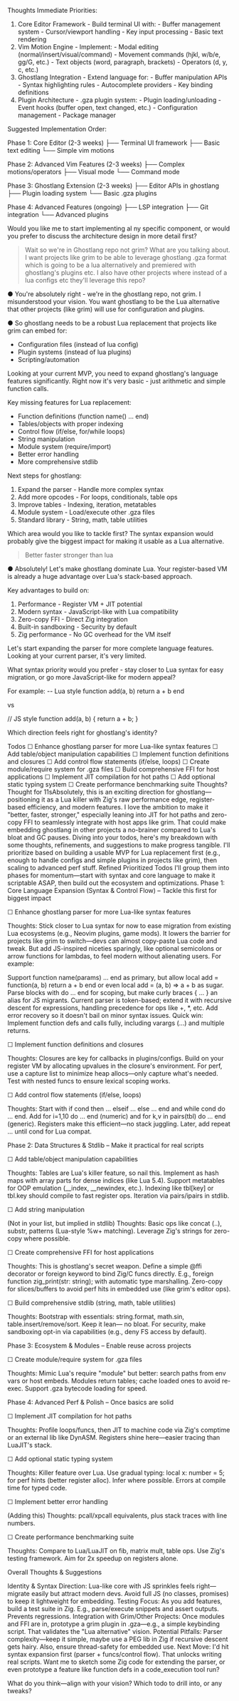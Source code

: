 Thoughts 
  Immediate Priorities:

  1. Core Editor Framework - Build terminal UI with:
    - Buffer management system
    - Cursor/viewport handling
    - Key input processing
    - Basic text rendering
  2. Vim Motion Engine - Implement:
    - Modal editing (normal/insert/visual/command)
    - Movement commands (hjkl, w/b/e, gg/G, etc.)
    - Text objects (word, paragraph, brackets)
    - Operators (d, y, c, etc.)
  3. Ghostlang Integration - Extend language for:
    - Buffer manipulation APIs
    - Syntax highlighting rules
    - Autocomplete providers
    - Key binding definitions
  4. Plugin Architecture - .gza plugin system:
    - Plugin loading/unloading
    - Event hooks (buffer open, text changed, etc.)
    - Configuration management
    - Package manager

  Suggested Implementation Order:

  Phase 1: Core Editor (2-3 weeks)
  ├── Terminal UI framework
  ├── Basic text editing
  └── Simple vim motions

  Phase 2: Advanced Vim Features (2-3 weeks)
  ├── Complex motions/operators
  ├── Visual mode
  └── Command mode

  Phase 3: Ghostlang Extension (2-3 weeks)
  ├── Editor APIs in ghostlang
  ├── Plugin loading system
  └── Basic .gza plugins

  Phase 4: Advanced Features (ongoing)
  ├── LSP integration
  ├── Git integration
  └── Advanced plugins

  Would you like me to start implementing aI ny specific component, or would you prefer to discuss the
  architecture design in more detail first?
> Wait so we're in Ghostlang repo not grim? What are you talking about. I want projects like grim to be
   able to leverage ghostlang .gza format which is going to be a lua alternatively and premiered with 
  ghostlang's plugins etc. I also have other projects where instead of a lua configs etc they'll 
  leverage this repo?

● You're absolutely right - we're in the ghostlang repo, not grim. I misunderstood your vision. You
  want ghostlang to be the Lua alternative that other projects (like grim) will use for configuration
   and plugins.

● So ghostlang needs to be a robust Lua replacement that projects like grim can embed for:
  - Configuration files (instead of lua config)
  - Plugin systems (instead of lua plugins)
  - Scripting/automation

  Looking at your current MVP, you need to expand ghostlang's language features significantly. Right
  now it's very basic - just arithmetic and simple function calls.

  Key missing features for Lua replacement:
  - Function definitions (function name() ... end)
  - Tables/objects with proper indexing
  - Control flow (if/else, for/while loops)
  - String manipulation
  - Module system (require/import)
  - Better error handling
  - More comprehensive stdlib

  Next steps for ghostlang:
  1. Expand the parser - Handle more complex syntax
  2. Add more opcodes - For loops, conditionals, table ops
  3. Improve tables - Indexing, iteration, metatables
  4. Module system - Load/execute other .gza files
  5. Standard library - String, math, table utilities

  Which area would you like to tackle first? The syntax expansion would probably give the biggest
  impact for making it usable as a Lua alternative.

> Better faster stronger than lua

● Absolutely! Let's make ghostlang dominate Lua. Your register-based VM is already a huge advantage
  over Lua's stack-based approach.

  Key advantages to build on:

  1. Performance - Register VM + JIT potential
  2. Modern syntax - JavaScript-like with Lua compatibility
  3. Zero-copy FFI - Direct Zig integration
  4. Built-in sandboxing - Security by default
  5. Zig performance - No GC overhead for the VM itself

  Let's start expanding the parser for more complete language features. Looking at your current
  parser, it's very limited.

  What syntax priority would you prefer - stay closer to Lua syntax for easy migration, or go more
  JavaScript-like for modern appeal?

  For example:
  -- Lua style
  function add(a, b)
      return a + b
  end

  vs

  // JS style
  function add(a, b) {
      return a + b;
  }

  Which direction feels right for ghostlang's identity?

  Todos
  ☐ Enhance ghostlang parser for more Lua-like syntax features
  ☐ Add table/object manipulation capabilities
  ☐ Implement function definitions and closures
  ☐ Add control flow statements (if/else, loops)
  ☐ Create module/require system for .gza files
  ☐ Build comprehensive FFI for host applications
  ☐ Implement JIT compilation for hot paths
  ☐ Add optional static typing system
  ☐ Create performance benchmarking suite
 Thoughts?Thought for 11sAbsolutely, this is an exciting direction for ghostlang—positioning it as a Lua killer with Zig's raw performance edge, register-based efficiency, and modern features. I love the ambition to make it "better, faster, stronger," especially leaning into JIT for hot paths and zero-copy FFI to seamlessly integrate with host apps like grim. That could make embedding ghostlang in other projects a no-brainer compared to Lua's bloat and GC pauses.
Diving into your todos, here's my breakdown with some thoughts, refinements, and suggestions to make progress tangible. I'll prioritize based on building a usable MVP for Lua replacement first (e.g., enough to handle configs and simple plugins in projects like grim), then scaling to advanced perf stuff.
Refined Prioritized Todos
I'll group them into phases for momentum—start with syntax and core language to make it scriptable ASAP, then build out the ecosystem and optimizations.
Phase 1: Core Language Expansion (Syntax & Control Flow) – Tackle this first for biggest impact

☐ Enhance ghostlang parser for more Lua-like syntax features

Thoughts: Stick closer to Lua syntax for now to ease migration from existing Lua ecosystems (e.g., Neovim plugins, game mods). It lowers the barrier for projects like grim to switch—devs can almost copy-paste Lua code and tweak. But add JS-inspired niceties sparingly, like optional semicolons or arrow functions for lambdas, to feel modern without alienating users. For example:

Support function name(params) ... end as primary, but allow local add = function(a, b) return a + b end or even local add = (a, b) => a + b as sugar.
Parse blocks with do ... end for scoping, but make curly braces { ... } an alias for JS migrants.
Current parser is token-based; extend it with recursive descent for expressions, handling precedence for ops like +, *, etc. Add error recovery so it doesn't bail on minor syntax issues.
Quick win: Implement function defs and calls fully, including varargs (...) and multiple returns.




☐ Implement function definitions and closures

Thoughts: Closures are key for callbacks in plugins/configs. Build on your register VM by allocating upvalues in the closure's environment. For perf, use a capture list to minimize heap allocs—only capture what's needed. Test with nested funcs to ensure lexical scoping works.


☐ Add control flow statements (if/else, loops)

Thoughts: Start with if cond then ... elseif ... else ... end and while cond do ... end. Add for i=1,10 do ... end (numeric) and for k,v in pairs(tbl) do ... end (generic). Registers make this efficient—no stack juggling. Later, add repeat ... until cond for Lua compat.



Phase 2: Data Structures & Stdlib – Make it practical for real scripts

☐ Add table/object manipulation capabilities

Thoughts: Tables are Lua's killer feature, so nail this. Implement as hash maps with array parts for dense indices (like Lua 5.4). Support metatables for OOP emulation (__index, __newindex, etc.). Indexing like tbl[key] or tbl.key should compile to fast register ops. Iteration via pairs/ipairs in stdlib.


☐ Add string manipulation

(Not in your list, but implied in stdlib) Thoughts: Basic ops like concat (..), substr, patterns (Lua-style %w+ matching). Leverage Zig's strings for zero-copy where possible.


☐ Create comprehensive FFI for host applications

Thoughts: This is ghostlang's secret weapon. Define a simple @ffi decorator or foreign keyword to bind Zig/C funcs directly. E.g., foreign function zig_print(str: string); with automatic type marshalling. Zero-copy for slices/buffers to avoid perf hits in embedded use (like grim's editor ops).


☐ Build comprehensive stdlib (string, math, table utilities)

Thoughts: Bootstrap with essentials: string.format, math.sin, table.insert/remove/sort. Keep it lean— no bloat. For security, make sandboxing opt-in via capabilities (e.g., deny FS access by default).



Phase 3: Ecosystem & Modules – Enable reuse across projects

☐ Create module/require system for .gza files

Thoughts: Mimic Lua's require "module" but better: search paths from env vars or host embeds. Modules return tables; cache loaded ones to avoid re-exec. Support .gza bytecode loading for speed.



Phase 4: Advanced Perf & Polish – Once basics are solid

☐ Implement JIT compilation for hot paths

Thoughts: Profile loops/funcs, then JIT to machine code via Zig's comptime or an external lib like DynASM. Registers shine here—easier tracing than LuaJIT's stack.


☐ Add optional static typing system

Thoughts: Killer feature over Lua. Use gradual typing: local x: number = 5; for perf hints (better register alloc). Infer where possible. Errors at compile time for typed code.


☐ Implement better error handling

(Adding this) Thoughts: pcall/xpcall equivalents, plus stack traces with line numbers.


☐ Create performance benchmarking suite

Thoughts: Compare to Lua/LuaJIT on fib, matrix mult, table ops. Use Zig's testing framework. Aim for 2x speedup on registers alone.



Overall Thoughts & Suggestions

Identity & Syntax Direction: Lua-like core with JS sprinkles feels right—migrate easily but attract modern devs. Avoid full JS (no classes, promises) to keep it lightweight for embedding.
Testing Focus: As you add features, build a test suite in Zig. E.g., parse/execute snippets and assert outputs. Prevents regressions.
Integration with Grim/Other Projects: Once modules and FFI are in, prototype a grim plugin in .gza—e.g., a simple keybinding script. That validates the "Lua alternative" vision.
Potential Pitfalls: Parser complexity—keep it simple, maybe use a PEG lib in Zig if recursive descent gets hairy. Also, ensure thread-safety for embedded use.
Next Move: I'd hit syntax expansion first (parser + funcs/control flow). That unlocks writing real scripts. Want me to sketch some Zig code for extending the parser, or even prototype a feature like function defs in a code_execution tool run?

What do you think—align with your vision? Which todo to drill into, or any tweaks?
